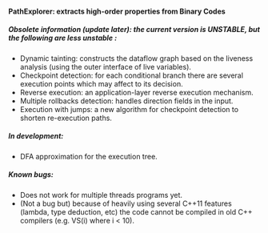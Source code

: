 #### PathExplorer: extracts high-order properties from Binary Codes

##### Obsolete information (update later): the current version is UNSTABLE, but the following are less unstable :

* Dynamic tainting: constructs the dataflow graph based on the liveness analysis (using the outer interface of live variables).
* Checkpoint detection: for each conditional branch there are several execution points which may affect to its decision.
* Reverse execution: an application-layer reverse execution mechanism.
* Multiple rollbacks detection: handles direction fields in the input.
* Execution with jumps: a new algorithm for checkpoint detection to shorten re-execution paths.

##### In development:

* DFA approximation for the execution tree.

##### Known bugs:

* Does not work for multiple threads programs yet.
* (Not a bug but) because of heavily using several C++11 features (lambda, type deduction, etc) the code cannot be compiled in old C++ compilers (e.g. VS(i) where i < 10).

